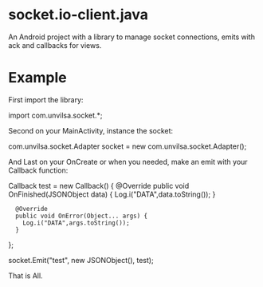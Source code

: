 socket.io-client.java
=====================

An Android project with a library to manage socket connections, emits with ack and callbacks for views.

Example
========

First import the library:

  import com.unvilsa.socket.*;

Second on your MainActivity, instance the socket:

  com.unvilsa.socket.Adapter socket = new com.unvilsa.socket.Adapter();

And Last on your OnCreate or when you needed, make an emit with your Callback function:

  Callback test = new Callback() {
      @Override
      public void OnFinished(JSONObject data) {
      	Log.i("DATA",data.toString());
      }
      
      @Override
      public void OnError(Object... args) {
      	Log.i("DATA",args.toString());
      }
  };
  
  socket.Emit("test", new JSONObject(), test);

That is All.
